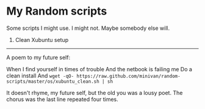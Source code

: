 My Random scripts
==============

Some scripts I might use. I might not. Maybe somebody else will.

1. Clean Xubuntu setup
---
A poem to my future self:

  When I find yourself in times of trouble
  And the netbook is failing me
  Do a clean install
  And `wget -qO- https://raw.github.com/minivan/random-scripts/master/os/xubuntu_clean.sh | sh`

It doesn't rhyme, my future self, but the old you was a lousy poet. The chorus was the last line repeated four times.

